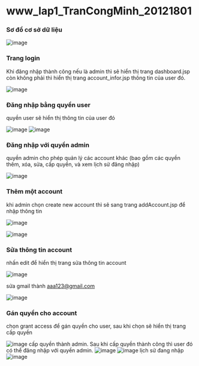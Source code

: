 # www_lap1_TranCongMinh_20121801
### Sơ đồ cơ sở dữ liệu
![image](https://github.com/TranCongMinh172/www_lab1/assets/144517365/0dc3cfb8-7ca0-434b-8023-0adbf0c25db1)
### Trang login
Khi đăng nhập thành công nếu là admin thì sẽ hiển thị trang dashboard.jsp còn không phải thì hiển thị trang account_infor.jsp thông tin của user đó.

![image](https://github.com/TranCongMinh172/www_lab1/assets/144517365/7c65d4ad-a871-4351-8165-aade783316f2)
### Đăng nhập bằng quyền user
quyền user sẽ hiển thị thông tin của user đó 

![image](https://github.com/TranCongMinh172/www_lab1/assets/144517365/b4ac4211-86e9-457f-9161-18eb7727d21d)
![image](https://github.com/TranCongMinh172/www_lab1/assets/144517365/76ff7485-98e9-4a59-ba2d-04e5b5429e8b)
### Đăng nhập với quyền admin
quyền admin cho phép quản lý các account khác (bao gồm các quyền thêm, xóa, sửa, cấp quyền, và xem lịch sử đăng nhập)

![image](https://github.com/TranCongMinh172/www_lab1/assets/144517365/a21cdcd7-eb65-4c71-80a5-a6525ea9f3c2)
### Thêm một account
khi admin chọn create new account thì sẽ sang trang addAccount.jsp để nhập thông tin

![image](https://github.com/TranCongMinh172/www_lab1/assets/144517365/81d89d33-643a-4e69-8c99-7d78e7302970)

![image](https://github.com/TranCongMinh172/www_lab1/assets/144517365/dc080959-28ff-4272-a028-fa4dcbb86dae)
### Sửa thông tin account
nhấn edit để hiển thị trang sửa thông tin account 

![image](https://github.com/TranCongMinh172/www_lab1/assets/144517365/94543e00-a651-44ed-9012-4d7e0cc99ccf)

sửa gmail thành aaa123@gmail.com

![image](https://github.com/TranCongMinh172/www_lab1/assets/144517365/dddbc01d-59bf-4b09-8fab-c4e56a9bf86e)

### Gán quyền cho account
chọn grant access để gán quyền cho user, sau khi chọn sẽ hiển thị trang cấp quyền 

![image](https://github.com/TranCongMinh172/www_lab1/assets/144517365/f81a58bd-bece-49d8-a895-f52140469ad0)
cấp quyền thành admin. Sau khi cấp quyền thành công thì user đó có thể đăng nhập với quyền admin.
![image](https://github.com/TranCongMinh172/www_lab1/assets/144517365/df9f5df1-36bf-492d-9d1d-4476e06da6f2)
![image](https://github.com/TranCongMinh172/www_lab1/assets/144517365/36398713-1813-4b0b-9793-1d6e6746d187)
 lịch sử đang nhập
![image](https://github.com/TranCongMinh172/www_lab1/assets/144517365/133e21fa-ecd3-489f-a572-61585e61e807)





